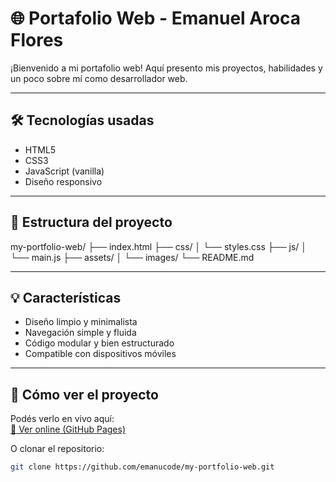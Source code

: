 # 🌐 Portafolio Web - Emanuel Aroca Flores

¡Bienvenido a mi portafolio web! Aquí presento mis proyectos, habilidades y un poco sobre mí como desarrollador web.

---

## 🛠 Tecnologías usadas

- HTML5
- CSS3
- JavaScript (vanilla)
- Diseño responsivo

---

## 📁 Estructura del proyecto

my-portfolio-web/
├── index.html
├── css/
│ └── styles.css
├── js/
│ └── main.js
├── assets/
│ └── images/
└── README.md

---

## 💡 Características

- Diseño limpio y minimalista
- Navegación simple y fluida
- Código modular y bien estructurado
- Compatible con dispositivos móviles

---

## 🚀 Cómo ver el proyecto

Podés verlo en vivo aquí:  
[🔗 Ver online (GitHub Pages)](https://tusitio.github.io/my-portfolio-web)

O clonar el repositorio:

```bash
git clone https://github.com/emanucode/my-portfolio-web.git
```
